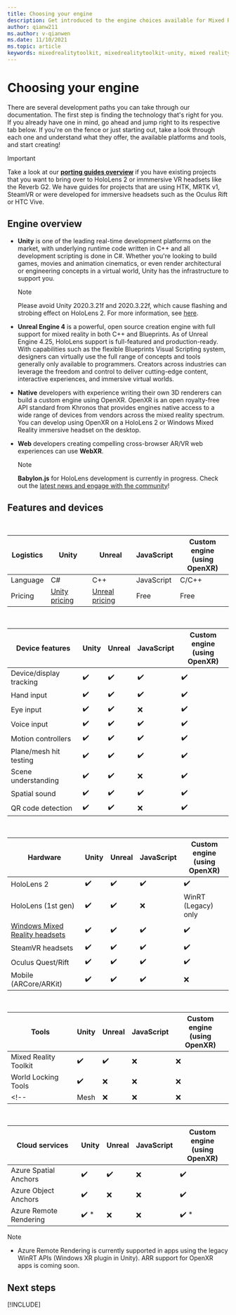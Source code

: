 ```yaml
---
title: Choosing your engine
description: Get introduced to the engine choices available for Mixed Reality development for HoloLens and VR. 
author: qianw211
ms.author: v-qianwen
ms.date: 11/10/2021
ms.topic: article
keywords: mixedrealitytoolkit, mixedrealitytoolkit-unity, mixed reality headset, windows mixed reality headset, virtual reality headset, unity
---
```


# Choosing your engine

There are several development paths you can take through our documentation. The first step is finding the technology that's right for you. If you already have one in mind, go ahead and jump right to its respective tab below. If you're on the fence or just starting out, take a look through each one and understand what they offer, the available platforms and tools, and start creating!

> [!IMPORTANT]
> Take a look at our **[porting guides overview](porting-apps/porting-overview.md)** if you have existing projects that you want to bring over to HoloLens 2 or immmersive VR headsets like the Reverb G2. We have guides for projects that are using HTK, MRTK v1, SteamVR or were developed for immersive headsets such as the Oculus Rift or HTC Vive.

## Engine overview

* **Unity** is one of the leading real-time development platforms on the market, with underlying runtime code written in C++ and all development scripting is done in C#. Whether you're looking to build games, movies and animation cinematics, or even render architectural or engineering concepts in a virtual world, Unity has the infrastructure to support you.

    >[!Note]
    >Please avoid Unity 2020.3.21f and 2020.3.22f, which cause flashing and strobing effect on HoloLens 2. For more information, see [here](https://github.com/microsoft/MixedRealityToolkit-Unity/issues/10288). 

* **Unreal Engine 4** is a powerful, open source creation engine with full support for mixed reality in both C++ and Blueprints. As of Unreal Engine 4.25, HoloLens support is full-featured and production-ready. With capabilities such as the flexible Blueprints Visual Scripting system, designers can virtually use the full range of concepts and tools generally only available to programmers. Creators across industries can leverage the freedom and control to deliver cutting-edge content, interactive experiences, and immersive virtual worlds.

* **Native** developers with experience writing their own 3D renderers can build a custom engine using OpenXR. OpenXR is an open royalty-free API standard from Khronos that provides engines native access to a wide range of devices from vendors across the mixed reality spectrum. You can develop using OpenXR on a HoloLens 2 or Windows Mixed Reality immersive headset on the desktop.

* **Web** developers creating compelling cross-browser AR/VR web experiences can use **WebXR**.

    > [!NOTE]
    > **Babylon.js** for HoloLens development is currently in progress. Check out the [latest news and engage with the community](https://doc.babylonjs.com/divingDeeper/webXR/introToWebXR)!

<!-- Babylon is a Javascript-based, open source, 3D graphics engine capable of powering 3D scenes in a web browser. Babylon.js 4.2+ includes support for WebXR. With Babylon React Native, you can even build cross-platform native     applications for PC, mobile, and mixed reality devices. -->

## Features and devices

<br>

| Logistics | Unity | Unreal | JavaScript | Custom engine <br>(using OpenXR) |
|---|---|---|---|---|
| Language | C# | C++ | JavaScript | C/C++ |
| Pricing | [Unity pricing](https://store.unity.com/#plans-individual) | [Unreal pricing](https://www.unrealengine.com/download) | Free | Free |

<br>

| Device features | Unity | Unreal | JavaScript | Custom engine <br>(using OpenXR) |
|---|---|---|---|---|
| Device/display tracking | ✔️ | ✔️ | ✔️ | ✔️ |
| Hand input | ✔️ | ✔️ | ✔️ | ✔️ |
| Eye input | ✔️ | ✔️ | ❌ | ✔️ |
| Voice input | ✔️ | ✔️ | ✔️ | ✔️ |
| Motion controllers | ✔️ | ✔️ | ✔️ | ✔️ |
| Plane/mesh hit testing | ✔️ | ✔️ | ✔️ | ✔️ |
| Scene understanding | ✔️ | ✔️ | ❌ | ✔️ |
| Spatial sound | ✔️ | ✔️ | ✔️ | ✔️ |
| QR code detection | ✔️ | ✔️ | ❌ | ✔️ |

<br>

| Hardware | Unity | Unreal | JavaScript | Custom engine <br>(using OpenXR) |
|---|---|---|---|---|
| HoloLens 2 | ✔️ | ✔️ | ✔️ | ✔️ |
| HoloLens (1st gen) | ✔️ | ✔️ | ❌ | WinRT (Legacy) only |
| [Windows Mixed Reality headsets](../discover/immersive-headset-hardware-details.md) | ✔️ | ✔️ | ✔️ | ✔️ |
| SteamVR headsets | ✔️ | ✔️ | ✔️ | ✔️ |
| Oculus Quest/Rift | ✔️ | ✔️ | ✔️ | ✔️ |
| Mobile (ARCore/ARKit) | ✔️ | ✔️ | ✔️ | ❌ |

<br>

| Tools | Unity | Unreal | JavaScript | Custom engine <br>(using OpenXR) |
|---|---|---|---|---|
| Mixed Reality Toolkit | ✔️ | ✔️ | ❌  | ❌ |
| World Locking Tools | ✔️ | ❌ | ❌  | ❌ |
<!-- | Mesh | ❌ | ❌ | ❌ | ❌ | -->

<br>

| Cloud services | Unity | Unreal | JavaScript | Custom engine <br>(using OpenXR) |
|---|---|---|---|---|
| Azure Spatial Anchors | ✔️ | ✔️ | ❌ | ✔️ |
| Azure Object Anchors | ✔️ | ❌ | ❌ | ✔️ |
| Azure Remote Rendering | ✔️ * | ❌ | ❌ | ✔️ * |

> [!NOTE]
> * Azure Remote Rendering is currently supported in apps using the legacy WinRT APIs (Windows XR plugin in Unity). ARR support for OpenXR apps is coming soon.

## Next steps

[!INCLUDE[](includes/tools-next-steps.md)]
